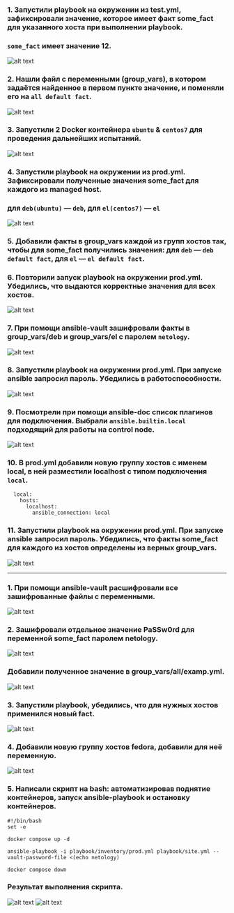 ### 1. Запустили playbook на окружении из test.yml, зафиксировали значение, которое имеет факт some_fact для указанного хоста при выполнении playbook.
### `some_fact` имеет значение 12.
![alt text](screenshots/1.png)

### 2. Нашли файл с переменными (group_vars), в котором задаётся найденное в первом пункте значение, и поменяли его на `all default fact`.
![alt text](screenshots/2.png)

### 3. Запустили 2 Docker контейнера `ubuntu` & `centos7` для проведения дальнейших испытаний.
![alt text](screenshots/4.png)

### 4. Запустили playbook на окружении из prod.yml. Зафиксировали полученные значения some_fact для каждого из managed host.
### для `deb(ubuntu)` — `deb`, для `el(centos7)` — `el`
![alt text](screenshots/3.png)

### 5. Добавили факты в group_vars каждой из групп хостов так, чтобы для some_fact получились значения: для `deb` — `deb default fact`, для `el` — `el default fact`.

### 6. Повторили запуск playbook на окружении prod.yml. Убедились, что выдаются корректные значения для всех хостов.
![alt text](screenshots/5.png)

### 7. При помощи ansible-vault зашифровали факты в group_vars/deb и group_vars/el с паролем `netology`.
![alt text](screenshots/7.png)

### 8. Запустили playbook на окружении prod.yml. При запуске ansible запросил пароль. Убедились в работоспособности.
![alt text](screenshots/6.png)

### 9. Посмотрели при помощи ansible-doc список плагинов для подключения. Выбрали `ansible.builtin.local` подходящий для работы на control node.
![alt text](screenshots/8.png)

### 10. В prod.yml добавили новую группу хостов с именем local, в ней разместили localhost с типом подключения `local`.
```
  local:
    hosts:
      localhost:
        ansible_connection: local
```

### 11. Запустили playbook на окружении prod.yml. При запуске ansible запросил пароль. Убедились, что факты some_fact для каждого из хостов определены из верных group_vars.
![alt text](screenshots/9.png)




------------------





### 1. При помощи ansible-vault расшифровали все зашифрованные файлы с переменными.
![alt text](screenshots/10.png)

### 2. Зашифровали отдельное значение PaSSw0rd для переменной some_fact паролем netology. 
![alt text](screenshots/11.png)

### Добавили полученное значение в group_vars/all/examp.yml.
![alt text](screenshots/12.png)

### 3. Запустили playbook, убедились, что для нужных хостов применился новый fact.
![alt text](screenshots/13.png)

### 4. Добавили новую группу хостов fedora, добавили для неё переменную. 
![alt text](screenshots/14.png)

### 5. Написали скрипт на bash: автоматизировав поднятие контейнеров, запуск ansible-playbook и остановку контейнеров.
```
#!/bin/bash
set -e

docker compose up -d

ansible-playbook -i playbook/inventory/prod.yml playbook/site.yml --vault-password-file <(echo netology)

docker compose down
```
### Результат выполнения скрипта.
![alt text](screenshots/15.png)
![alt text](screenshots/16.png)
